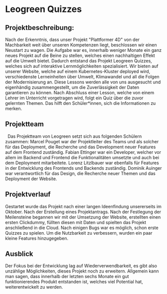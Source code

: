 
# Leogreen Quizzes 



## Projektbeschreibung:  

Nach der Erkenntnis, dass unser Projekt "Plattformer 4D" von der Machbarkeit weit über unseren Kompetenzen liegt, beschlossen wir einen Neustart zu wagen. Die Aufgabe war es, innerhalb weniger Monate ein ganz neues Projekt auf die Beine zu stellen, welches einen nachhaltigen Effekt auf die Umwelt bietet.
Dadurch entstand das Projekt Leogreen Quizzes, welches sich auf interaktive Lernmöglichkeiten spezialisiert. Wir bieten auf unserer Website, welche auf einem Kubernetes-Kluster deployed wird, verschiedenste Lerneinheiten über Umwelt, Klimawandel und all die Folgen der Modernisierung an. Diese Lessons werden alle von uns ausgesucht und eigenhändig zusammengestellt, um die Zuverlässigkeit der Daten garantieren zu können. Nach Abschluss einer Lesson, welche von einem Lehrer im Unterricht vorgetragen wird, folgt ein Quiz über die zuvor gelernten Themen. Das hilft den Schüler*innen, sich die Informationen zu merken. 


## Projektteam 
 
Das Projektteam von Leogreen setzt sich aus folgenden Schülern zusammen:
Marcel Pouget war der Projektleiter des Teams und als solcher für das Deployment, die Recherche und das Development neuer Features auf dem Frontend zuständig. Fabian Ettinger war ein Developer, welcher vor allem im Backend und Frontend die Funktionalitäten umsetzte und auch bei dem Deployment mitarbeitete. Lorenz Litzlbauer war ebenfalls für Features in der Entwicklung des Frontends und Backends zuständig. Dominik Auinger war verantwortlich für das Design, die Recherche neuer Themen und das Deployment der Website. 


## Projektverlauf 

Gestartet wurde das Projekt nach einer langen Ideenfindung unsererseits im Oktober. Nach der Erstellung eines Projektantrags. Nach der Festlegung der Meilensteine begannen wir mit der Umsetzung der Website, erstellten einen ersten Clickdummy, füllten diesen mit Daten und spielten das Projekt anschließend in die Cloud. Nach einigen Bugs war es möglich, schon erste Quizzes zu spielen. Um die Nutzbarkeit zu verbessern, wurden ein paar kleine Features hinzugegeben. 


## Ausblick 

Der Fokus bei der Entwicklung lag auf Wiederverwendbarkeit, es gibt also unzählige Möglichkeiten, dieses Projekt noch zu erweitern. Allgemein kann man sagen, dass innerhalb der letzten sechs Monate ein gut funktionierendes Produkt entstanden ist, welches viel Potential hat, weiterentwickelt zu werden.
